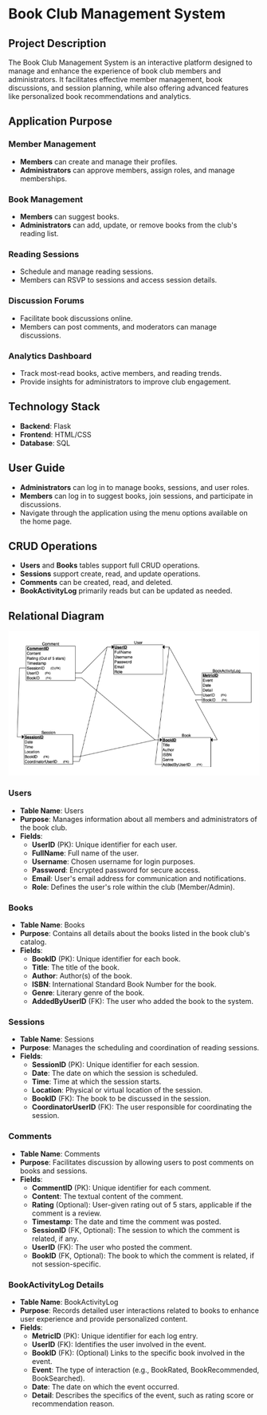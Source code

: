 # Book Club Management System

## Project Description
The Book Club Management System is an interactive platform designed to manage and enhance the experience of book club members and administrators. It facilitates effective member management, book discussions, and session planning, while also offering advanced features like personalized book recommendations and analytics.

## Application Purpose
### Member Management
- **Members** can create and manage their profiles.
- **Administrators** can approve members, assign roles, and manage memberships.

### Book Management
- **Members** can suggest books.
- **Administrators** can add, update, or remove books from the club's reading list.

### Reading Sessions
- Schedule and manage reading sessions.
- Members can RSVP to sessions and access session details.

### Discussion Forums
- Facilitate book discussions online.
- Members can post comments, and moderators can manage discussions.

### Analytics Dashboard
- Track most-read books, active members, and reading trends.
- Provide insights for administrators to improve club engagement.

## Technology Stack
- **Backend**: Flask
- **Frontend**: HTML/CSS
- **Database**: SQL



## User Guide
- **Administrators** can log in to manage books, sessions, and user roles.
- **Members** can log in to suggest books, join sessions, and participate in discussions.
- Navigate through the application using the menu options available on the home page.

## CRUD Operations
- **Users** and **Books** tables support full CRUD operations.
- **Sessions** support create, read, and update operations.
- **Comments** can be created, read, and deleted.
- **BookActivityLog** primarily reads but can be updated as needed.

## Relational Diagram

![](RelationalSchema.png)

### Users
- **Table Name**: Users
- **Purpose**: Manages information about all members and administrators of the book club.
- **Fields**:
  - **UserID** (PK): Unique identifier for each user.
  - **FullName**: Full name of the user.
  - **Username**: Chosen username for login purposes.
  - **Password**: Encrypted password for secure access.
  - **Email**: User's email address for communication and notifications.
  - **Role**: Defines the user's role within the club (Member/Admin).

### Books
- **Table Name**: Books
- **Purpose**: Contains all details about the books listed in the book club's catalog.
- **Fields**:
  - **BookID** (PK): Unique identifier for each book.
  - **Title**: The title of the book.
  - **Author**: Author(s) of the book.
  - **ISBN**: International Standard Book Number for the book.
  - **Genre**: Literary genre of the book.
  - **AddedByUserID** (FK): The user who added the book to the system.

### Sessions
- **Table Name**: Sessions
- **Purpose**: Manages the scheduling and coordination of reading sessions.
- **Fields**:
  - **SessionID** (PK): Unique identifier for each session.
  - **Date**: The date on which the session is scheduled.
  - **Time**: Time at which the session starts.
  - **Location**: Physical or virtual location of the session.
  - **BookID** (FK): The book to be discussed in the session.
  - **CoordinatorUserID** (FK): The user responsible for coordinating the session.

### Comments
- **Table Name**: Comments
- **Purpose**: Facilitates discussion by allowing users to post comments on books and sessions.
- **Fields**:
  - **CommentID** (PK): Unique identifier for each comment.
  - **Content**: The textual content of the comment.
  - **Rating** (Optional): User-given rating out of 5 stars, applicable if the comment is a review.
  - **Timestamp**: The date and time the comment was posted.
  - **SessionID** (FK, Optional): The session to which the comment is related, if any.
  - **UserID** (FK): The user who posted the comment.
  - **BookID** (FK, Optional): The book to which the comment is related, if not session-specific.

### BookActivityLog Details
- **Table Name**: BookActivityLog
- **Purpose**: Records detailed user interactions related to books to enhance user experience and provide personalized content.
- **Fields**:
  - **MetricID** (PK): Unique identifier for each log entry.
  - **UserID** (FK): Identifies the user involved in the event.
  - **BookID** (FK): (Optional) Links to the specific book involved in the event.
  - **Event**: The type of interaction (e.g., BookRated, BookRecommended, BookSearched).
  - **Date**: The date on which the event occurred.
  - **Detail**: Describes the specifics of the event, such as rating score or recommendation reason.





